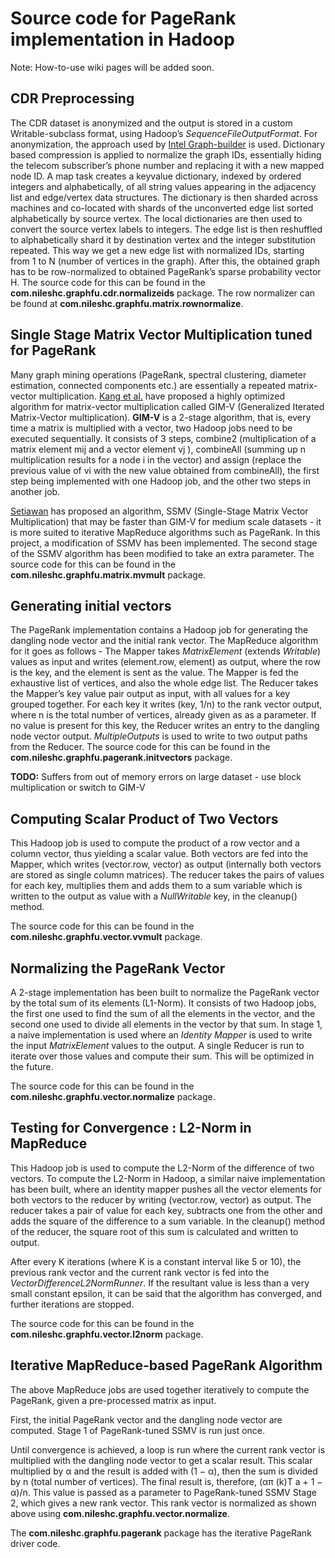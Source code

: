 Source code for PageRank implementation in Hadoop
=================================================

Note: How-to-use wiki pages will be added soon.

## CDR Preprocessing
The CDR dataset is anonymized and the output is stored in a custom Writable-subclass format, using Hadoop’s *SequenceFileOutputFormat*. For anonymization, the approach used by [Intel Graph-builder](http://graphlab.org/intel-graphbuilder/) is used. Dictionary based compression is applied to normalize the graph IDs, essentially hiding the telecom subscriber’s phone number and replacing it with a new mapped node ID. A map task creates a keyvalue dictionary, indexed by ordered integers and alphabetically, of all string values appearing in the adjacency list and edge/vertex data structures. The dictionary is then sharded across machines and co-located with shards of the unconverted edge list sorted alphabetically by source vertex. The local dictionaries are then used to convert the source vertex labels to integers. The edge list is then reshuffled to alphabetically shard it by destination vertex and the integer substitution repeated. This way we get a new edge list with normalized IDs, starting from 1 to N (number of vertices in the graph). After this, the obtained graph has to be row-normalized to obtained PageRank’s sparse probability vector H. The source code for this can be found in the **com.nileshc.graphfu.cdr.normalizeids** package. The row normalizer can be found at **com.nileshc.graphfu.matrix.rownormalize**.

## Single Stage Matrix Vector Multiplication tuned for PageRank
Many graph mining operations (PageRank, spectral clustering, diameter estimation, connected components etc.) are essentially a repeated matrix-vector multiplication. [Kang et al.](web.kaist.ac.kr/~ukang/‎) have proposed a highly optimized algorithm for matrix-vector multiplication called GIM-V (Generalized Iterated Matrix-Vector multiplication). **GIM-V** is a 2-stage algorithm, that is, every time a matrix is multiplied with a vector, two Hadoop jobs need to be executed sequentially. It consists of 3 steps, combine2 (multiplication of a matrix element mij and a vector element vj ), combineAll (summing up n multiplication results for a node i in the vector) and assign (replace the previous value of vi with the new value obtained from combineAll), the first step being implemented with one Hadoop job, and the other two steps in another job.

[Setiawan](http://math.uwaterloo.ca/computational-mathematics/sites/ca.computational-mathematics/files/uploads/files/Johann_Setiawan.pdf) has proposed an algorithm, SSMV (Single-Stage Matrix Vector Multiplication) that may be faster than GIM-V for medium scale datasets - it is more suited to iterative MapReduce algorithms such as PageRank. In this project, a modification of SSMV has  been implemented. The second stage of the SSMV algorithm has been modified to take an extra parameter. The source code for this can be found in the **com.nileshc.graphfu.matrix.mvmult** package.

## Generating initial vectors
The PageRank implementation contains a Hadoop job for generating the dangling node vector and the initial rank vector. The MapReduce algorithm for it goes as follows - The Mapper takes *MatrixElement* (extends *Writable*) values as input and writes (element.row, element) as output, where the row is the key, and the element is sent as the value. The Mapper is fed the exhaustive list of vertices, and also the whole edge list. The Reducer takes the Mapper’s key value pair output as input, with all values for a key grouped together. For each key it writes (key, 1/n) to the rank vector output, where n is the total number of vertices, already given as as a parameter. If no value is present for this key, the Reducer writes an entry to the dangling node vector output. *MultipleOutputs* is used to write to two output paths from the Reducer. The source code for this can be found in the **com.nileshc.graphfu.pagerank.initvectors** package.

**TODO:** Suffers from out of memory errors on large dataset - use block multiplication or switch to GIM-V

## Computing Scalar Product of Two Vectors
This Hadoop job is used to compute the product of a row vector and a column vector, thus yielding a scalar value. Both vectors are fed into the Mapper, which writes (vector.row, vector) as output (internally both vectors are stored as single column matrices). The reducer takes the pairs of values for each key, multiplies them and adds them to a sum variable which is written to the output as value with a *NullWritable* key, in the cleanup() method.

The source code for this can be found in the **com.nileshc.graphfu.vector.vvmult** package.

## Normalizing the PageRank Vector
A 2-stage implementation has been built to normalize the PageRank vector by the total sum of its elements (L1-Norm). It consists of two Hadoop jobs, the first one used to find the sum of all the elements in the vector, and the second one used to divide all elements in the vector by that sum. In stage 1, a naive implementation is used where an *Identity Mapper* is used to write the input *MatrixElement* values to the output. A single Reducer is run to iterate over those values and compute their sum. This will be optimized in the future.

The source code for this can be found in the **com.nileshc.graphfu.vector.normalize** package.

## Testing for Convergence : L2-Norm in MapReduce
This Hadoop job is used to compute the L2-Norm of the difference of two vectors. To compute the L2-Norm in Hadoop, a similar naive implementation has been built, where an identity mapper pushes all the vector elements for both vectors to the reducer by writing (vector.row, vector) as output. The reducer takes a pair of value for each key, subtracts one from the other and adds the square of the difference to a sum variable. In the cleanup() method of the reducer, the square root of this sum is calculated and written to output.

After every K iterations (where K is a constant interval like 5 or 10), the previous rank vector and the current rank vector is fed into the *VectorDifferenceL2NormRunner*. If the resultant value is less than a very small constant epsilon, it can be said that the algorithm has converged, and further iterations are stopped.

The source code for this can be found in the **com.nileshc.graphfu.vector.l2norm** package.

## Iterative MapReduce-based PageRank Algorithm
The above MapReduce jobs are used together iteratively to compute the PageRank, given a pre-processed matrix as input.

First, the initial PageRank vector and the dangling node vector are computed. Stage 1 of PageRank-tuned SSMV is run just once.

Until convergence is achieved, a loop is run where the current rank vector is multiplied with the dangling node vector to get a scalar result. This scalar multiplied by α and the result is added with (1 − α), then the sum is divided by n (total number of vertices). The final result is, therefore, (απ (k)T a + 1 − α)/n. This value is passed as a parameter to PageRank-tuned SSMV Stage 2, which gives a new rank vector. This rank vector is normalized as shown above using
**com.nileshc.graphfu.vector.normalize**.

The **com.nileshc.graphfu.pagerank** package has the iterative PageRank driver code.
